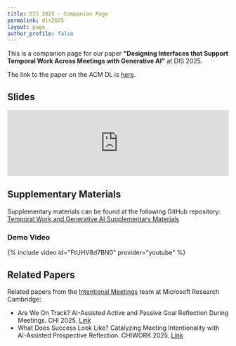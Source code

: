 ```yaml
---
title: DIS 2025 - Companion Page
permalink: dis2025
layout: page
author_profile: false
---
```


This is a companion page for our paper **"Designing Interfaces that Support Temporal Work Across Meetings with Generative AI"** at DIS 2025. 

The link to the paper on the ACM DL is [here](https://dl.acm.org/doi/10.1145/3715336.3735833).

## Slides
<iframe src="https://docs.google.com/presentation/d/e/2PACX-1vT9w2OnLhozrNKiGUImdRpMBh98F77PMDoWiYq5LWW2Vwhsj1OTArRlR8nNsmcavearUyp2s8ZpKWW4/pub?start=false&loop=false&delayms=60000" frameborder="0" width="100%" allowfullscreen="true" mozallowfullscreen="true" webkitallowfullscreen="true"></iframe>

## Supplementary Materials
Supplementary materials can be found at the following GitHub repository: [Temporal Work and Generative AI Supplementary Materials](https://github.com/rishivanukuru/temporal-work-dis-25)

### Demo Video
{% include video id="FtUHV8d7BN0" provider="youtube" %}

## Related Papers
Related papers from the [Intentional Meetings](https://www.microsoft.com/en-us/research/project/intentional-meetings/) team at Microsoft Research Cambridge:
- Are We On Track? AI-Assisted Active and Passive Goal Reflection During Meetings. CHI 2025. [Link](https://dl.acm.org/doi/full/10.1145/3706598.3714052)
- What Does Success Look Like? Catalyzing Meeting Intentionality with AI-Assisted Prospective Reflection. CHIWORK 2025. [Link](https://dl.acm.org/doi/10.1145/3729176.3729204)
